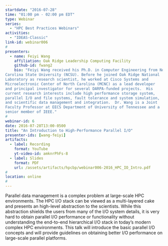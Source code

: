 ```yaml
---
startdate: "2016-07-28"
time: "01:00 pm - 02:00 pm EDT"
type: Webinar
series:
  - "HPC Best Practices Webinars"
activities:
  - "IDEAS-Classic"
link-id: webinar006
#
presenters:
  - name: Feiyi Wang
    affiliation: Oak Ridge Leadership Computing Facility
    github-id: fwang2
    bio: "Feiyi Wang received his Ph.D. in Computer Engineering from North
Carolina State University (NCSU). Before he joined Oak Ridge National
Laboratory as research scientist, he worked at Cisco Systems and
Microelectronic Center of North Carolina (MCNC) as a lead developer
and principal investigator for several DARPA-funded projects.  His
current research interests include high performance storage system,
parallel I/O and file systems, fault tolerance and system simulation,
and scientific data management and integration.  Dr. Wang is a Joint
Faculty Professor at EECS Department of University of Tennessee and a
senior member of IEEE."
#
webinar-id: 6
date: 2016-07-28T13:00-0500
title: "An Introduction to High-Performance Parallel I/O"
presenter-ids: [wang-feiyi]
artifacts:
  - label: Recording
    format: YouTube
    yt-video-id: amknrPhFs-8
  - label: Slides
    format: PDF
    url: /assets/artifacts/hpcbp/webinar006-2016_HPC_IO_Intro.pdf
#
location: online
#
---
```

Parallel data management is a complex problem at large-scale HPC
environments. The HPC I/O stack can be viewed as a multi-layered cake
and presents an high-level abstraction to the scientists. While this
abstraction shields the users from many of the I/O system details, it
is very hard to obtain parallel I/O performance or functionality
without understanding the end-to-end hierarchical I/O stack in today’s
modern complex HPC environments. This talk will introduce the basic
parallel I/O concepts and will provide guidelines on obtaining better
I/O performance on large-scale parallel platforms.
